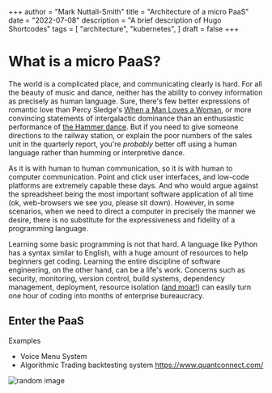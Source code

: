 +++
author = "Mark Nuttall-Smith"
title = "Architecture of a micro PaaS"
date = "2022-07-08"
description = "A brief description of Hugo Shortcodes"
tags = [
    "architecture",
    "kubernetes",
]
draft = false
+++

# What is a micro PaaS?

The world is a complicated place, and communicating clearly is hard.
For all the beauty of music and dance, neither has the ability to convey information as precisely as human language.
Sure, there's few better expressions of romantic love than Percy Sledge's [When a Man Loves a Woman](https://www.youtube.com/watch?v=EYb84BDMbi0), or more convincing statements of intergalactic dominance than an enthusiastic performance of [the Hammer dance](https://www.youtube.com/watch?v=keAhk3Lz6E8&t=34s).
But if you need to give someone directions to the railway station, or explain the poor numbers of the sales unit in the quarterly report, you're _probably_ better off using a human language rather than humming or interpretive dance. 

As it is with human to human communication, so it is with human to computer communication.
Point and click user interfaces, and low-code platforms are extremely capable these days. 
And who would argue against the spreadsheet being the most important software application of all time (ok, web-browsers we see you, please sit down).
However, in some scenarios, when we need to direct a computer in precisely the manner we desire, there is no substitute for the expressiveness and fidelity of a programming language.

Learning some basic programming is not that hard. 
A language like Python has a syntax similar to English, with a huge amount of resources to help beginners get coding.
Learning the entire discipline of software engineering, on the other hand, can be a life's work.
Concerns such as security, monitoring, version control, build systems, dependency management, deployment, resource isolation ([and moar!](https://en.wikipedia.org/wiki/Non-functional_requirement#Examples)) can easily turn one hour of coding into months of enterprise bureaucracy.

## Enter the PaaS 

Examples
- Voice Menu System
- Algorithmic Trading backtesting system https://www.quantconnect.com/

![random image](/images/Untitled-2022-07-05-2115.png)
 


